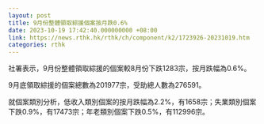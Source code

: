 ```yaml
---
layout: post
title: 9月份整體領取綜援個案按月跌0.6%
date: 2023-10-19 17:42:40.000000000 +08:00
link: https://news.rthk.hk/rthk/ch/component/k2/1723926-20231019.htm
categories: rthk
---
```


社署表示，9月份整體領取綜援的個案較8月份下跌1283宗，按月跌幅為0.6%。

9月底領取綜援的個案總數為201977宗，受助總人數為276591。

就個案類別分析，低收入類別個案的按月跌幅為2.2%，有1658宗；失業類別個案下跌0.9%，有17473宗；年老類別個案下跌0.5%，有112996宗。
